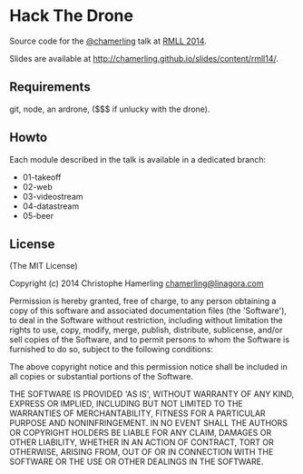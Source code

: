 # Hack The Drone

Source code for the [@chamerling](http://chamerling.github.io) talk at [RMLL 2014](https://2014.rmll.info/conference278).

Slides are available at http://chamerling.github.io/slides/content/rmll14/.

## Requirements

git, node, an ardrone, ($$$ if unlucky with the drone).

## Howto

Each module described in the talk is available in a dedicated branch:

- 01-takeoff
- 02-web
- 03-videostream
- 04-datastream
- 05-beer

## License

(The MIT License)

Copyright (c) 2014 Christophe Hamerling <chamerling@linagora.com>

Permission is hereby granted, free of charge, to any person obtaining a copy of this software and associated documentation files (the 'Software'), to deal in the Software without restriction, including without limitation the rights to use, copy, modify, merge, publish, distribute, sublicense, and/or sell copies of the Software, and to permit persons to whom the Software is furnished to do so, subject to the following conditions:

The above copyright notice and this permission notice shall be included in all copies or substantial portions of the Software.

THE SOFTWARE IS PROVIDED 'AS IS', WITHOUT WARRANTY OF ANY KIND, EXPRESS OR IMPLIED, INCLUDING BUT NOT LIMITED TO THE WARRANTIES OF MERCHANTABILITY, FITNESS FOR A PARTICULAR PURPOSE AND NONINFRINGEMENT. IN NO EVENT SHALL THE AUTHORS OR COPYRIGHT HOLDERS BE LIABLE FOR ANY CLAIM, DAMAGES OR OTHER LIABILITY, WHETHER IN AN ACTION OF CONTRACT, TORT OR OTHERWISE, ARISING FROM, OUT OF OR IN CONNECTION WITH THE SOFTWARE OR THE USE OR OTHER DEALINGS IN THE SOFTWARE.